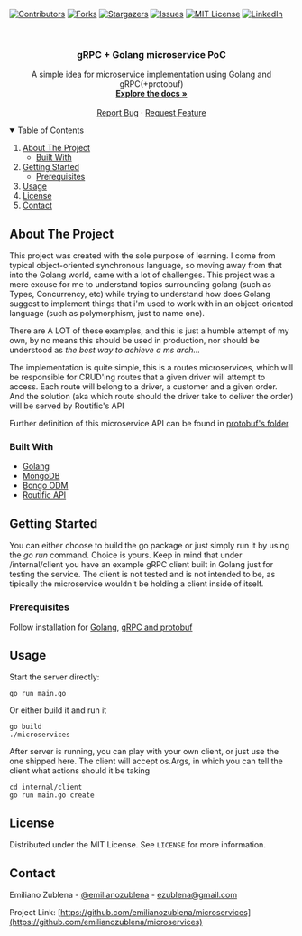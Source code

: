 <!-- PROJECT SHIELDS -->
<!--
*** I'm using markdown "reference style" links for readability.
*** Reference links are enclosed in brackets [ ] instead of parentheses ( ).
*** See the bottom of this document for the declaration of the reference variables
*** for contributors-url, forks-url, etc. This is an optional, concise syntax you may use.
*** https://www.markdownguide.org/basic-syntax/#reference-style-links
-->
[![Contributors][contributors-shield]][contributors-url]
[![Forks][forks-shield]][forks-url]
[![Stargazers][stars-shield]][stars-url]
[![Issues][issues-shield]][issues-url]
[![MIT License][license-shield]][license-url]
[![LinkedIn][linkedin-shield]][linkedin-url]



<!-- PROJECT LOGO -->
<br />
<p align="center">
  <h3 align="center">gRPC + Golang microservice PoC</h3>

  <p align="center">
    A simple idea for microservice implementation using Golang and gRPC(+protobuf)
    <br />
    <a href="https://github.com/emilianozublena/microservices"><strong>Explore the docs »</strong></a>
    <br />
    <br />
    <a href="https://github.com/emilianozublena/microservices/issues">Report Bug</a>
    ·
    <a href="https://github.com/emilianozublena/microservices/issues">Request Feature</a>
  </p>
</p>



<!-- TABLE OF CONTENTS -->
<details open="open">
  <summary>Table of Contents</summary>
  <ol>
    <li>
      <a href="#about-the-project">About The Project</a>
      <ul>
        <li><a href="#built-with">Built With</a></li>
      </ul>
    </li>
    <li>
      <a href="#getting-started">Getting Started</a>
      <ul>
        <li><a href="#prerequisites">Prerequisites</a></li>
      </ul>
    </li>
    <li><a href="#usage">Usage</a></li>
    <li><a href="#license">License</a></li>
    <li><a href="#contact">Contact</a></li>
  </ol>
</details>



<!-- ABOUT THE PROJECT -->
## About The Project

This project was created with the sole purpose of learning. I come from typical object-oriented synchronous language, so moving away from that into the Golang world, came with a lot of challenges.
This project was a mere excuse for me to understand topics surrounding golang (such as Types, Concurrency, etc) while trying to understand how does Golang suggest to implement things that i'm used to work with in an object-oriented language (such as polymorphism, just to name one).

There are A LOT of these examples, and this is just a humble attempt of my own, by no means this should be used in production, nor should be understood as *the best way to achieve a ms arch...*

The implementation is quite simple, this is a routes microservices, which will be responsible for CRUD'ing routes that a given driver will attempt to access.
Each route will belong to a driver, a customer and a given order. And the solution (aka which route should the driver take to deliver the order) will be served by Routific's API

Further definition of this microservice API can be found in [protobuf's folder](https://github.com/emilianozublena/microservices/blob/main/api/grpc/v1/routes/core_service.proto)

### Built With

* [Golang](https://golang.org/)
* [MongoDB](https://mongodb.com/)
* [Bongo ODM](https://github.com/go-bongo/bongo)
* [Routific API](https://routific.com/)


<!-- GETTING STARTED -->
## Getting Started

You can either choose to build the go package or just simply run it by using the *go run* command. Choice is yours.
Keep in mind that under /internal/client you have an example gRPC client built in Golang just for testing the service. The client is not tested and is not intended to be, as tipically the microservice wouldn't be holding a client inside of itself.

### Prerequisites

Follow installation for [Golang](https://golang.org/), [gRPC and protobuf](https://grpc.io/)

<!-- USAGE EXAMPLES -->
## Usage

Start the server directly:
```
go run main.go
```

Or either build it and run it
```
go build
./microservices
```

After server is running, you can play with your own client, or just use the one shipped here.
The client will accept os.Args, in which you can tell the client what actions should it be taking
```
cd internal/client
go run main.go create
```

<!-- LICENSE -->
## License

Distributed under the MIT License. See `LICENSE` for more information.



<!-- CONTACT -->
## Contact

Emiliano Zublena - [@emilianozublena](https://www.linkedin.com/in/emilianozublena/) - ezublena@gmail.com

Project Link: [https://github.com/emilianozublena/microservices](https://github.com/emilianozublena/microservices)


<!-- MARKDOWN LINKS & IMAGES -->
<!-- https://www.markdownguide.org/basic-syntax/#reference-style-links -->
[contributors-shield]: https://img.shields.io/github/contributors/emilianozublena/microservices.svg?style=for-the-badge
[contributors-url]: https://github.com/emilianozublena/microservices/graphs/contributors
[forks-shield]: https://img.shields.io/github/forks/emilianozublena/microservices.svg?style=for-the-badge
[forks-url]: https://github.com/emilianozublena/microservices/network/members
[stars-shield]: https://img.shields.io/github/stars/emilianozublena/microservices.svg?style=for-the-badge
[stars-url]: https://github.com/emilianozublena/microservices/stargazers
[issues-shield]: https://img.shields.io/github/issues/emilianozublena/microservices.svg?style=for-the-badge
[issues-url]: https://github.com/emilianozublena/microservices/issues
[license-shield]: https://img.shields.io/github/license/emilianozublena/microservices.svg?style=for-the-badge
[license-url]: https://github.com/emilianozublena/microservices/blob/master/LICENSE.txt
[linkedin-shield]: https://img.shields.io/badge/-LinkedIn-black.svg?style=for-the-badge&logo=linkedin&colorB=555
[linkedin-url]: https://linkedin.com/in/othneildrew
[product-screenshot]: images/screenshot.png
